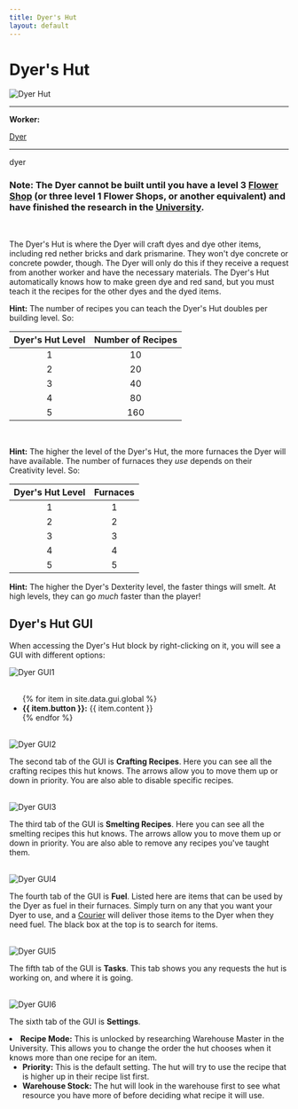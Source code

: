 ```yaml
---
title: Dyer's Hut
layout: default
---
```

# Dyer's Hut

<div class="infobox box text-center">
    <img src="../../assets/images/buildings/dyer.png" alt="Dyer Hut" />
    <hr />
    <div class="row section-text text-left">
        <div class="col">
        <p><strong>Worker:</strong></p>
        </div>
        <div class="col">
        <p><a href="../workers/dyer">Dyer</a></p>
        </div>
    </div>
    <hr />
    <recipe>dyer</recipe>
</div>

### Note: The Dyer cannot be built until you have a level 3 [Flower Shop](../../source/buildings/flowershop) (or three level 1 Flower Shops, or another equivalent) and have finished the research in the [University](../../source/buildings/university).
<br>

The Dyer's Hut is where the Dyer will craft dyes and dye other items, including red nether bricks and dark prismarine. They won't dye concrete or concrete powder, though. The Dyer will only do this if they receive a request from another worker and have the necessary materials. The Dyer's Hut automatically knows how to make green dye and red sand, but you must teach it the recipes for the other dyes and the dyed items.

**Hint:** The number of recipes you can teach the Dyer's Hut doubles per building level. So:

| Dyer's Hut Level | Number of Recipes |
| :-----: | :-----: |
| 1 | 10 | 
| 2 | 20 |
| 3 | 40 |
| 4 | 80 | 
| 5 | 160 | 

<br>

**Hint:** The higher the level of the Dyer's Hut, the more furnaces the Dyer will have available. The number of furnaces they *use* depends on their Creativity level. So:

| Dyer's Hut Level |  Furnaces |
| :-----: | :-----: | 
| 1 |  1 |
| 2 |  2 |
| 3 |  3 |
| 4 |  4 |
| 5 |  5 |

**Hint:** The higher the Dyer's Dexterity level, the faster things will smelt. At high levels, they can go *much* faster than the player!

## Dyer's Hut GUI

When accessing the Dyer's Hut block by right-clicking on it, you will see a GUI with different options:

<div class="row">
  <div class="col-sm-12 col-md">
    <img src="../../assets/images/gui/dyergui1.png" class="img-fluid mx-auto" alt="Dyer GUI1">
  </div>
  <div class="col-sm-12 col-md">
    <br>
    <ul>
      {% for item in site.data.gui.global %}
        <li><strong>{{ item.button }}:</strong> {{ item.content }}</li>
      {% endfor %}
    </ul>
  </div>
</div>
  
<br>
<div class="row">
    <div class="col-sm-12 col-md">
      <img src="../../assets/images/gui/dyergui2.png" class="img-fluid mx-auto" alt="Dyer GUI2">
    </div>
    <div class="col-sm-12 col-md">
    <p>The second tab of the GUI is <strong>Crafting Recipes</strong>. Here you can see all the crafting recipes this hut knows.  The arrows allow you to move them up or down in priority.  You are also able to disable specific recipes.</p>
    </div>
</div>
  
<br>
<div class="row">
    <div class="col-sm-12 col-md">
      <img src="../../assets/images/gui/dyergui3.png" class="img-fluid mx-auto" alt="Dyer GUI3">
    </div>
    <div class="col-sm-12 col-md">
    <p>The third tab of the GUI is <strong>Smelting Recipes</strong>. Here you can see all the smelting recipes this hut knows.  The arrows allow you to move them up or down in priority.  You are also able to remove any recipes you've taught them.</p>
    </div>
</div>
  
<br>
<div class="row">
    <div class="col-sm-12 col-md">
      <img src="../../assets/images/gui/dyergui4.png" class="img-fluid mx-auto" alt="Dyer GUI4">
    </div>
    <div class="col-sm-12 col-md">
    <p>The fourth tab of the GUI is <strong>Fuel</strong>.  Listed here are items that can be used by the Dyer as fuel in their furnaces. Simply turn on any that you want your Dyer to use, and a <a href="../../source/workers/courier"> Courier</a> will deliver those items to the Dyer when they need fuel.  The black box at the top is to search for items.</p>
    </div>
</div>
  
<br>
<div class="row">
    <div class="col-sm-12 col-md">
      <img src="../../assets/images/gui/dyergui5.png" class="img-fluid mx-auto" alt="Dyer GUI5">
    </div>
    <div class="col-sm-12 col-md">
    <p>The fifth tab of the GUI is <strong>Tasks</strong>.  This tab shows you any requests the hut is working on, and where it is going.</p>
    </div>
</div>
  
<br>
<div class="row">
    <div class="col-sm-12 col-md">
      <img src="../../assets/images/gui/dyergui6.png" class="img-fluid mx-auto" alt="Dyer GUI6">
    </div>
    <div class="col-sm-12 col-md">
    <p>The sixth tab of the GUI is <strong>Settings</strong>.</p>
      <li><strong>Recipe Mode:</strong>  This is unlocked by researching Warehouse Master in the University.  This allows you to change the order the hut chooses when it knows more than one recipe for an item. 
        <ul>
          <li><strong>Priority:</strong>  This is the default setting.  The hut will try to use the recipe that is higher up in their recipe list first.</li>
          <li><strong>Warehouse Stock:</strong> The hut will look in the warehouse first to see what resource you have more of before deciding what recipe it will use.</li>
        </ul>
     </li>
    </div>
</div>
